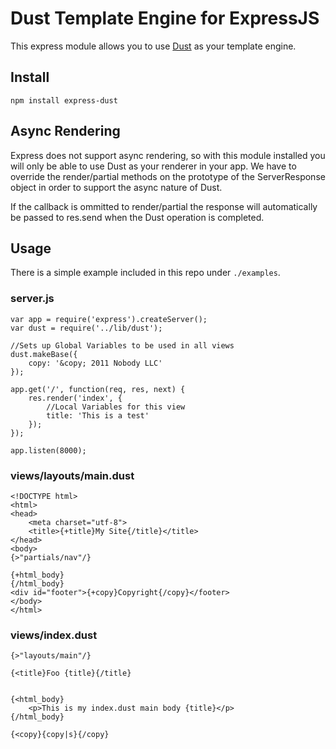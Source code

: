 # Dust Template Engine for ExpressJS

This express module allows you to use [Dust](http://akdubya.github.com/dustjs/) as your template engine.

## Install

    npm install express-dust

## Async Rendering

Express does not support async rendering, so with this module installed you will only be able
to use Dust as your renderer in your app. We have to override the render/partial methods on the 
prototype of the ServerResponse object in order to support the async nature of Dust.

If the callback is ommitted to render/partial the response will automatically be passed to res.send
when the Dust operation is completed.

## Usage

There is a simple example included in this repo under `./examples`.


### server.js

    var app = require('express').createServer();
    var dust = require('../lib/dust');
    
    //Sets up Global Variables to be used in all views
    dust.makeBase({
        copy: '&copy; 2011 Nobody LLC'
    });

    app.get('/', function(req, res, next) {
        res.render('index', {
            //Local Variables for this view
            title: 'This is a test'
        });
    });

    app.listen(8000);


### views/layouts/main.dust

    <!DOCTYPE html>
    <html>
    <head>
        <meta charset="utf-8">
        <title>{+title}My Site{/title}</title>
    </head>
    <body>
    {>"partials/nav"/}

    {+html_body}
    {/html_body}
    <div id="footer">{+copy}Copyright{/copy}</footer>
    </body>
    </html>

### views/index.dust

    {>"layouts/main"/}

    {<title}Foo {title}{/title}


    {<html_body}
        <p>This is my index.dust main body {title}</p>
    {/html_body}

    {<copy}{copy|s}{/copy}


